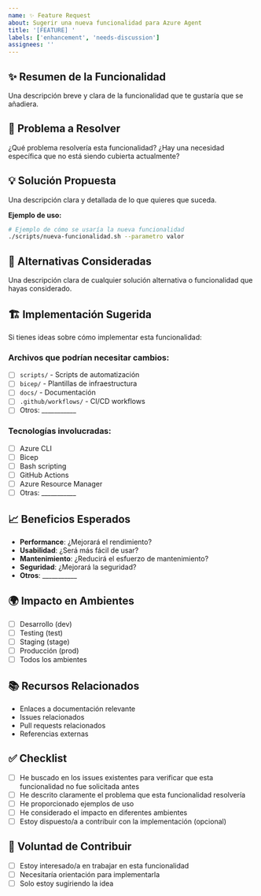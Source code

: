 ```yaml
---
name: ✨ Feature Request
about: Sugerir una nueva funcionalidad para Azure Agent
title: '[FEATURE] '
labels: ['enhancement', 'needs-discussion']
assignees: ''
---
```


## ✨ Resumen de la Funcionalidad

Una descripción breve y clara de la funcionalidad que te gustaría que se añadiera.

## 🎯 Problema a Resolver

¿Qué problema resolvería esta funcionalidad? ¿Hay una necesidad específica que no está siendo cubierta actualmente?

## 💡 Solución Propuesta

Una descripción clara y detallada de lo que quieres que suceda.

**Ejemplo de uso:**
```bash
# Ejemplo de cómo se usaría la nueva funcionalidad
./scripts/nueva-funcionalidad.sh --parametro valor
```

## 🔄 Alternativas Consideradas

Una descripción clara de cualquier solución alternativa o funcionalidad que hayas considerado.

## 🏗️ Implementación Sugerida

Si tienes ideas sobre cómo implementar esta funcionalidad:

### Archivos que podrían necesitar cambios:
- [ ] `scripts/` - Scripts de automatización
- [ ] `bicep/` - Plantillas de infraestructura
- [ ] `docs/` - Documentación
- [ ] `.github/workflows/` - CI/CD workflows
- [ ] Otros: ___________

### Tecnologías involucradas:
- [ ] Azure CLI
- [ ] Bicep
- [ ] Bash scripting
- [ ] GitHub Actions
- [ ] Azure Resource Manager
- [ ] Otras: ___________

## 📈 Beneficios Esperados

- **Performance**: ¿Mejorará el rendimiento?
- **Usabilidad**: ¿Será más fácil de usar?
- **Mantenimiento**: ¿Reducirá el esfuerzo de mantenimiento?
- **Seguridad**: ¿Mejorará la seguridad?
- **Otros**: ___________

## 🌍 Impacto en Ambientes

- [ ] Desarrollo (dev)
- [ ] Testing (test)
- [ ] Staging (stage)
- [ ] Producción (prod)
- [ ] Todos los ambientes

## 📚 Recursos Relacionados

- Enlaces a documentación relevante
- Issues relacionados
- Pull requests relacionados
- Referencias externas

## ✅ Checklist

- [ ] He buscado en los issues existentes para verificar que esta funcionalidad no fue solicitada antes
- [ ] He descrito claramente el problema que esta funcionalidad resolvería
- [ ] He proporcionado ejemplos de uso
- [ ] He considerado el impacto en diferentes ambientes
- [ ] Estoy dispuesto/a a contribuir con la implementación (opcional)

## 🤝 Voluntad de Contribuir

- [ ] Estoy interesado/a en trabajar en esta funcionalidad
- [ ] Necesitaría orientación para implementarla
- [ ] Solo estoy sugiriendo la idea